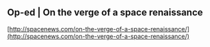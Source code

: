 ## Op-ed | On the verge of a space renaissance
  
  [http://spacenews.com/on-the-verge-of-a-space-renaissance/](http://spacenews.com/on-the-verge-of-a-space-renaissance/)